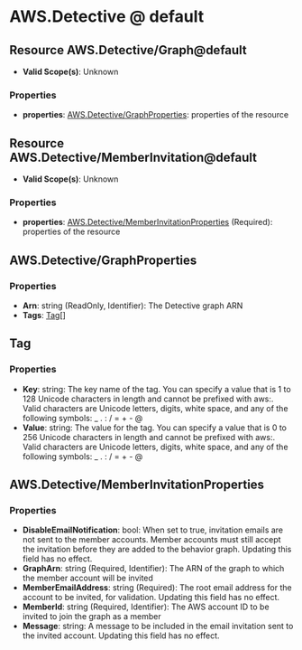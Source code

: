 # AWS.Detective @ default

## Resource AWS.Detective/Graph@default
* **Valid Scope(s)**: Unknown
### Properties
* **properties**: [AWS.Detective/GraphProperties](#awsdetectivegraphproperties): properties of the resource

## Resource AWS.Detective/MemberInvitation@default
* **Valid Scope(s)**: Unknown
### Properties
* **properties**: [AWS.Detective/MemberInvitationProperties](#awsdetectivememberinvitationproperties) (Required): properties of the resource

## AWS.Detective/GraphProperties
### Properties
* **Arn**: string (ReadOnly, Identifier): The Detective graph ARN
* **Tags**: [Tag](#tag)[]

## Tag
### Properties
* **Key**: string: The key name of the tag. You can specify a value that is 1 to 128 Unicode characters in length and cannot be prefixed with aws:. Valid characters are Unicode letters, digits, white space, and any of the following symbols: _ . : / = + - @ 
* **Value**: string: The value for the tag. You can specify a value that is 0 to 256 Unicode characters in length and cannot be prefixed with aws:. Valid characters are Unicode letters, digits, white space, and any of the following symbols: _ . : / = + - @ 

## AWS.Detective/MemberInvitationProperties
### Properties
* **DisableEmailNotification**: bool: When set to true, invitation emails are not sent to the member accounts. Member accounts must still accept the invitation before they are added to the behavior graph. Updating this field has no effect.
* **GraphArn**: string (Required, Identifier): The ARN of the graph to which the member account will be invited
* **MemberEmailAddress**: string (Required): The root email address for the account to be invited, for validation. Updating this field has no effect.
* **MemberId**: string (Required, Identifier): The AWS account ID to be invited to join the graph as a member
* **Message**: string: A message to be included in the email invitation sent to the invited account. Updating this field has no effect.

